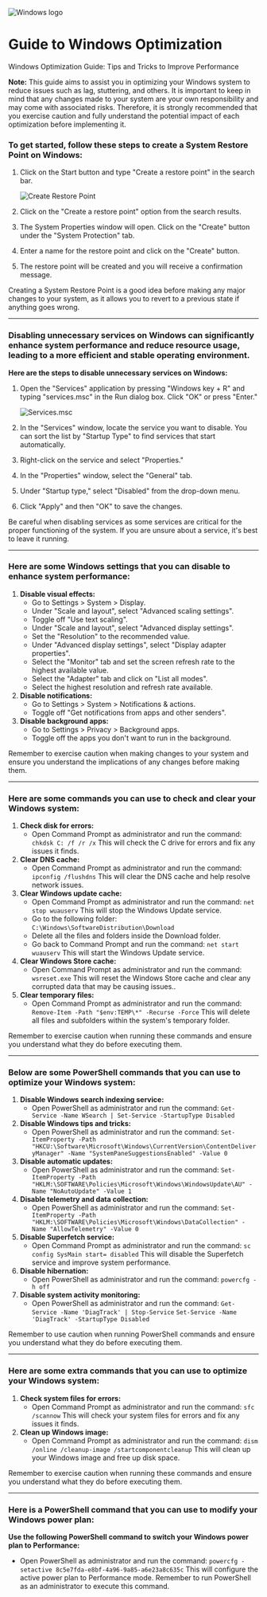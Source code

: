 ![Windows logo](https://cdn.discordapp.com/attachments/745657576779415666/1086783590228041808/windows.png)
# Guide to Windows Optimization
Windows Optimization Guide: Tips and Tricks to Improve Performance

**Note:** This guide aims to assist you in optimizing your Windows system to reduce issues such as lag, stuttering, and others. It is important to keep in mind that any changes made to your system are your own responsibility and may come with associated risks. Therefore, it is strongly recommended that you exercise caution and fully understand the potential impact of each optimization before implementing it.

### To get started, follow these steps to create a System Restore Point on Windows:

1. Click on the Start button and type "Create a restore point" in the search bar.
    
    ![Create Restore Point](https://cdn.discordapp.com/attachments/745657576779415666/1086782151598542918/restore_point.png)
    
2. Click on the "Create a restore point" option from the search results.
3. The System Properties window will open. Click on the "Create" button under the "System Protection" tab.
4. Enter a name for the restore point and click on the "Create" button.
5. The restore point will be created and you will receive a confirmation message.

Creating a System Restore Point is a good idea before making any major changes to your system, as it allows you to revert to a previous state if anything goes wrong.

---

### Disabling unnecessary services on Windows can significantly enhance system performance and reduce resource usage, leading to a more efficient and stable operating environment.

**Here are the steps to disable unnecessary services on Windows:**

1. Open the "Services" application by pressing "Windows key + R" and typing "services.msc" in the Run dialog box. Click "OK" or press "Enter."
    
    ![Services.msc](https://cdn.discordapp.com/attachments/745657576779415666/1086782152152199239/services_msc.png)
    
2. In the "Services" window, locate the service you want to disable. You can sort the list by "Startup Type" to find services that start automatically.
3. Right-click on the service and select "Properties."
4. In the "Properties" window, select the "General" tab.
5. Under "Startup type," select "Disabled" from the drop-down menu.
6. Click "Apply" and then "OK" to save the changes.

Be careful when disabling services as some services are critical for the proper functioning of the system. If you are unsure about a service, it's best to leave it running.

---

### Here are some Windows settings that you can disable to enhance system performance:

1. **Disable visual effects:**
    - Go to Settings > System > Display.
    - Under "Scale and layout", select "Advanced scaling settings".
    - Toggle off "Use text scaling".
    - Under "Scale and layout", select "Advanced display settings".
    - Set the "Resolution" to the recommended value.
    - Under "Advanced display settings", select "Display adapter properties".
    - Select the "Monitor" tab and set the screen refresh rate to the highest available value.
    - Select the "Adapter" tab and click on "List all modes".
    - Select the highest resolution and refresh rate available.
2. **Disable notifications:**
    - Go to Settings > System > Notifications & actions.
    - Toggle off "Get notifications from apps and other senders".
3. **Disable background apps:**
    - Go to Settings > Privacy > Background apps.
    - Toggle off the apps you don't want to run in the background.

Remember to exercise caution when making changes to your system and ensure you understand the implications of any changes before making them.

---

### Here are some commands you can use to check and clear your Windows system:

1. **Check disk for errors:**
    - Open Command Prompt as administrator and run the command:
    `chkdsk C: /f /r /x`
    This will check the C drive for errors and fix any issues it finds.
2. **Clear DNS cache:**
    - Open Command Prompt as administrator and run the command:
    `ipconfig /flushdns`
    This will clear the DNS cache and help resolve network issues.
3. **Clear Windows update cache:**
    - Open Command Prompt as administrator and run the command:
    `net stop wuauserv`
    This will stop the Windows Update service.
    - Go to the following folder:
    `C:\Windows\SoftwareDistribution\Download`
    - Delete all the files and folders inside the Download folder.
    - Go back to Command Prompt and run the command:
    `net start wuauserv`
    This will start the Windows Update service.
4. **Clear Windows Store cache:**
    - Open Command Prompt as administrator and run the command:
    `wsreset.exe`
    This will reset the Windows Store cache and clear any corrupted data that may be causing issues..
5. **Clear temporary files:**
    - Open Command Prompt as administrator and run the command:
    `Remove-Item -Path "$env:TEMP\*" -Recurse -Force`
    This will delete all files and subfolders within the system's temporary folder.

Remember to exercise caution when running these commands and ensure you understand what they do before executing them.

---

### Below are some PowerShell commands that you can use to optimize your Windows system:

1. **Disable Windows search indexing service:**
    - Open PowerShell as administrator and run the command:
    `Get-Service -Name WSearch | Set-Service -StartupType Disabled`
2. **Disable Windows tips and tricks:**
    - Open PowerShell as administrator and run the command:
    `Set-ItemProperty -Path "HKCU:\Software\Microsoft\Windows\CurrentVersion\ContentDeliveryManager" -Name "SystemPaneSuggestionsEnabled" -Value 0`
3. **Disable automatic updates:**
    - Open PowerShell as administrator and run the command:
    `Set-ItemProperty -Path "HKLM:\SOFTWARE\Policies\Microsoft\Windows\WindowsUpdate\AU" -Name "NoAutoUpdate" -Value 1`
4. **Disable telemetry and data collection:**
    - Open PowerShell as administrator and run the command:
    `Set-ItemProperty -Path "HKLM:\SOFTWARE\Policies\Microsoft\Windows\DataCollection" -Name "AllowTelemetry" -Value 0`
5. **Disable Superfetch service:**
    - Open Command Prompt as administrator and run the command:
    `sc config SysMain start= disabled`
    This will disable the Superfetch service and improve system performance.
6. **Disable hibernation:**
    - Open PowerShell as administrator and run the command:
    `powercfg -h off`
7. **Disable system activity monitoring:**
    - Open PowerShell as administrator and run the command:
    `Get-Service -Name 'DiagTrack' | Stop-Service`
    `Set-Service -Name 'DiagTrack' -StartupType Disabled`

Remember to use caution when running PowerShell commands and ensure you understand what they do before executing them.

---

### Here are some extra commands that you can use to optimize your Windows system:

1. **Check system files for errors:**
    - Open Command Prompt as administrator and run the command:
    `sfc /scannow`
    This will check your system files for errors and fix any issues it finds.
2. **Clean up Windows image:**
    - Open Command Prompt as administrator and run the command:
    `dism /online /cleanup-image /startcomponentcleanup`
    This will clean up your Windows image and free up disk space.

Remember to exercise caution when running these commands and ensure you understand what they do before executing them.

---

### Here is a PowerShell command that you can use to modify your Windows power plan:

**Use the following PowerShell command to switch your Windows power plan to Performance:**

- Open PowerShell as administrator and run the command:
`powercfg -setactive 8c5e7fda-e8bf-4a96-9a85-a6e23a8c635c`
This will configure the active power plan to Performance mode.
Remember to run PowerShell as an administrator to execute this command.
